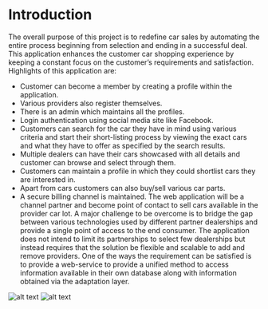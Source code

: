 # Introduction
The overall purpose of this project is to redefine car sales by automating the entire process beginning from selection and ending in a successful deal. This application enhances the customer car shopping experience by keeping a constant focus on the customer’s requirements and satisfaction.
Highlights of this application are:
* Customer can become a member by creating a profile within the application.
* Various providers also register themselves.
* There is an admin which maintains all the profiles.
* Login authentication using social media site like Facebook.
* Customers can search for the car they have in mind using various criteria and start their short-listing process by viewing the exact cars and what they have to offer as specified by the search results.
*  Multiple dealers can have their cars showcased with all details and customer can browse and select through them.
*  Customers can maintain a profile in which they could shortlist cars they are interested in.
*  Apart from cars customers can also buy/sell various car parts.
*  A secure billing channel is maintained.
The web application will be a channel partner and become point of contact to sell cars available in the provider car lot. A major challenge to be overcome is to bridge the gap between various technologies used by different partner dealerships and provide a single point of access to the end consumer.
The application does not intend to limit its partnerships to select few dealerships but instead requires that the solution be flexible and scalable to add and remove providers. One of the ways the requirement can be satisfied is to provide a web-service to provide a unified method to access information available in their own database along with information obtained via the adaptation layer.

![alt text](https://github.com/khangduong/ITMD-466-566/tree/master/Project%20-%20Car%20Services/images/car.jpg)
![alt text](https://github.com/khangduong/ITMD-466-566/tree/master/Project%20-%20Car%20Services/images/car1.jpg)

